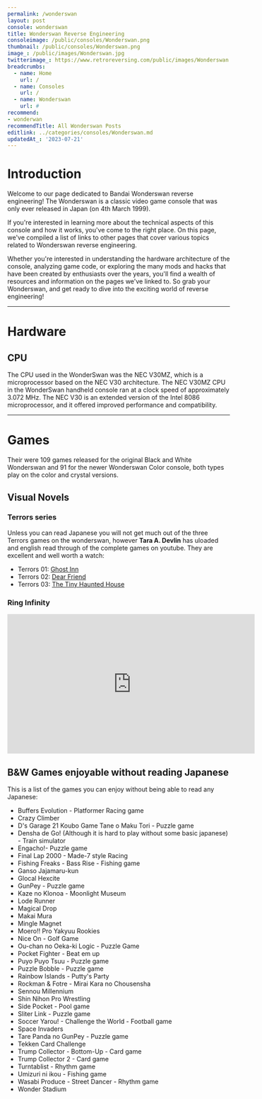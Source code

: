 ```yaml
---
permalink: /wonderswan
layout: post
console: wonderswan
title: Wonderswan Reverse Engineering
consoleimage: /public/consoles/Wonderswan.png
thumbnail: /public/consoles/Wonderswan.png
image_: /public/images/Wonderswan.jpg
twitterimage_: https://www.retroreversing.com/public/images/Wonderswan.jpg
breadcrumbs:
  - name: Home
    url: /
  - name: Consoles
    url: /
  - name: Wonderswan
    url: #
recommend: 
- wonderwan
recommendTitle: All Wonderswan Posts
editlink: ../categories/consoles/Wonderswan.md
updatedAt_: '2023-07-21'
---
```


# Introduction
Welcome to our page dedicated to Bandai Wonderswan reverse engineering! The Wonderswan is a classic video game console that was only ever released in Japan (on 4th March 1999). 

If you're interested in learning more about the technical aspects of this console and how it works, you've come to the right place. On this page, we've compiled a list of links to other pages that cover various topics related to Wonderswan reverse engineering. 

Whether you're interested in understanding the hardware architecture of the console, analyzing game code, or exploring the many mods and hacks that have been created by enthusiasts over the years, you'll find a wealth of resources and information on the pages we've linked to. So grab your Wonderswan, and get ready to dive into the exciting world of reverse engineering!

---
# Hardware

## CPU
 The CPU used in the WonderSwan was the NEC V30MZ, which is a microprocessor based on the NEC V30 architecture. The NEC V30MZ CPU in the WonderSwan handheld console ran at a clock speed of approximately 3.072 MHz. The NEC V30 is an extended version of the Intel 8086 microprocessor, and it offered improved performance and compatibility.

---
# Games
Their were 109 games released for the original Black and White Wonderswan and 91 for the newer Wonderswan Color console, both types play on the color and crystal versions. 

## Visual Novels

### Terrors series
Unless you can read Japanese you will not get much out of the three Terrors games on the wonderswan, however **Tara A. Devlin** has uloaded and english read through of the complete games on youtube.
They are excellent and well worth a watch:
- Terrors 01: [Ghost Inn](https://www.youtube.com/watch?v=vYsG_LdaIow)
- Terrors 02: [Dear Friend](https://www.youtube.com/watch?v=7YwvOPcN2Jw)
- Terrors 03: [The Tiny Haunted House](https://www.youtube.com/watch?v=XusAmjdHp_8)

### Ring Infinity
<iframe width="560" height="315" src="https://www.youtube.com/embed/57_TobJFzEE" title="YouTube video player" frameborder="0" allow="accelerometer; autoplay; clipboard-write; encrypted-media; gyroscope; picture-in-picture; web-share" allowfullscreen></iframe>

## B&W Games enjoyable without reading Japanese
This is a list of the games you can enjoy without being able to read any Japanese:
- Buffers Evolution - Platformer Racing game
- Crazy Climber
- D's Garage 21 Koubo Game Tane o Maku Tori - Puzzle game
- Densha de Go! (Although it is hard to play without some basic japanese) - Train simulator
- Engacho!- Puzzle game
- Final Lap 2000 - Made-7 style Racing
- Fishing Freaks - Bass Rise - Fishing game
- Ganso Jajamaru-kun
- Glocal Hexcite
- GunPey - Puzzle game
- Kaze no Klonoa - Moonlight Museum
- Lode Runner
- Magical Drop
- Makai Mura
- Mingle Magnet
- Moero!! Pro Yakyuu Rookies
- Nice On - Golf Game
- Ou-chan no Oeka-ki Logic - Puzzle Game
- Pocket Fighter - Beat em up
- Puyo Puyo Tsuu - Puzzle game
- Puzzle Bobble - Puzzle game
- Rainbow Islands - Putty's Party
- Rockman & Fotre - Mirai Kara no Chousensha
- Sennou Millennium
- Shin Nihon Pro Wrestling
- Side Pocket - Pool game
- Sliter Link - Puzzle game
- Soccer Yarou! - Challenge the World - Football game
- Space Invaders
- Tare Panda no GunPey - Puzzle game
- Tekken Card Challenge
- Trump Collector - Bottom-Up - Card game
- Trump Collector 2 - Card game
- Turntablist - Rhythm game
- Umizuri ni ikou - Fishing game
- Wasabi Produce - Street Dancer - Rhythm game
- Wonder Stadium
